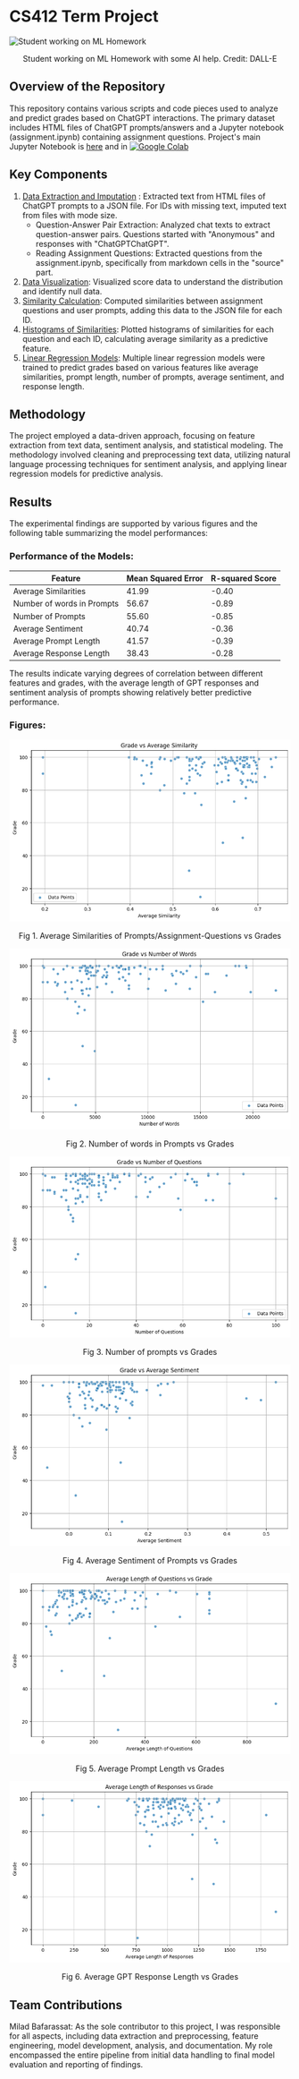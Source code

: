 # CS412 Term Project

![Student working on ML Homework](https://github.com/Miladbaf/CS412_Term_Project/blob/main/Project-Notebooks/DALL%C2%B7E%202024-01-17.png?raw=true)
<p align="center">Student working on ML Homework with some AI help. Credit: DALL-E</p>


## **Overview of the Repository**

This repository contains various scripts and code pieces used to analyze and predict grades based on ChatGPT interactions. The primary dataset includes HTML files of ChatGPT prompts/answers and a Jupyter notebook (assignment.ipynb) containing assignment questions. Project's main Jupyter Notebook is [here](Project-Notebooks/Main_Project_Notebook.ipynb) and in [![Google Colab](https://colab.research.google.com/assets/colab-badge.svg)](https://colab.research.google.com/drive/1DLr98rnqzgORzFtDEM4QTKVzRmVhtSPi?usp=sharing)

## **Key Components**

1. [Data Extraction and Imputation](Project-Notebooks/Sub-Notebooks/Data-Extraction-and-Imputation.ipynb)
: Extracted text from HTML files of ChatGPT prompts to a JSON file. For IDs with missing text, imputed text from files with mode size.
   + Question-Answer Pair Extraction: Analyzed chat texts to extract question-answer pairs. Questions started with "Anonymous" and responses with "ChatGPTChatGPT".
   + Reading Assignment Questions: Extracted questions from the assignment.ipynb, specifically from markdown cells in the "source" part.  
2. [Data Visualization](Project-Notebooks/Sub-Notebooks/Data-Visualization.ipynb): Visualized score data to understand the distribution and identify null data.  
3. [Similarity Calculation](Project-Notebooks/Sub-Notebooks/Similarity-Calculation.ipynb): Computed similarities between assignment questions and user prompts, adding this data to the JSON file for each ID.  
4. [Histograms of Similarities](Project-Notebooks/Sub-Notebooks/Histograms-of-Similarities.ipynb): Plotted histograms of similarities for each question and each ID, calculating average similarity as a predictive feature.  
5. [Linear Regression Models](Project-Notebooks/Sub-Notebooks/Linear-Regression-Models.ipynb): Multiple linear regression models were trained to predict grades based on various features like average similarities, prompt length, number of prompts, average sentiment, and response length.


## **Methodology**

The project employed a data-driven approach, focusing on feature extraction from text data, sentiment analysis, and statistical modeling. The methodology involved cleaning and preprocessing text data, utilizing natural language processing techniques for sentiment analysis, and applying linear regression models for predictive analysis.

## **Results**

The experimental findings are supported by various figures and the following table summarizing the model performances:

### **Performance of the Models:**


| Feature                   | Mean Squared Error | R-squared Score |
|---------------------------|--------------------|-----------------|
| Average Similarities      | 41.99              | -0.40           |
| Number of words in Prompts | 56.67              | -0.89           |
| Number of Prompts         | 55.60              | -0.85           |
| Average Sentiment         | 40.74              | -0.36           |
| Average Prompt Length       | 41.57              | -0.39           |
| Average Response Length   | 38.43              | -0.28           |



The results indicate varying degrees of correlation between different features and grades, with the average length of GPT responses and sentiment analysis of prompts showing relatively better predictive performance.

### **Figures:**

![avgsim vs grades](https://github.com/Miladbaf/CS412_Term_Project/blob/main/Project-Notebooks/avgsim.png?raw=true)
<p align="center">Fig 1. Average Similarities of Prompts/Assignment-Questions vs Grades</p>

![avgsim vs grades](https://github.com/Miladbaf/CS412_Term_Project/blob/main/Project-Notebooks/promptnumofwords.png?raw=true)
<p align="center">Fig 2. Number of words in Prompts vs Grades</p>

![avgsim vs grades](https://github.com/Miladbaf/CS412_Term_Project/blob/main/Project-Notebooks/numofprompts.png?raw=true)
<p align="center">Fig 3. Number of prompts vs Grades</p>

![avgsim vs grades](https://github.com/Miladbaf/CS412_Term_Project/blob/main/Project-Notebooks/avgsentiment.png?raw=true)
<p align="center">Fig 4. Average Sentiment of Prompts vs Grades</p>

![avgsim vs grades](https://github.com/Miladbaf/CS412_Term_Project/blob/main/Project-Notebooks/avglengthprompts.png?raw=true)
<p align="center">Fig 5. Average Prompt Length vs Grades</p>

![avgsim vs grades](https://github.com/Miladbaf/CS412_Term_Project/blob/main/Project-Notebooks/avglengthresponses.png?raw=true)  
<p align="center">Fig 6. Average GPT Response Length vs Grades</p>

## **Team Contributions**

Milad Bafarassat: As the sole contributor to this project, I was responsible for all aspects, including data extraction and preprocessing, feature engineering, model development, analysis, and documentation. My role encompassed the entire pipeline from initial data handling to final model evaluation and reporting of findings.

